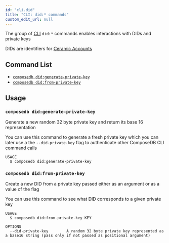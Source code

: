 ```yaml
---
id: "cli.did"
title: "CLI: did:* commands"
custom_edit_url: null
---
```


The group of [CLI](../modules/cli.md) `did:*` commands enables interactions with DIDs and private keys

DIDs are identifiers for [Ceramic Accounts](../../graph-structure.mdx#accounts)

## Command List

- [`composedb did:generate-private-key`](#composedb-didgenerate-private-key)
- [`composedb did:from-private-key`](#composedb-didfrom-private-key)

## Usage

### `composedb did:generate-private-key`

Generate a new random 32 byte private key and return its base 16 representation

You can use this command to generate a fresh private key which you can later use a the `--did-private-key` flag to 
authenticate other ComposeDB CLI command calls

```
USAGE
  $ composedb did:generate-private-key
```

### `composedb did:from-private-key`

Create a new DID from a private key passed either as an argument or as a value of the flag

You can use this command to see what DID corresponds to a given private key

```
USAGE
  $ composedb did:from-private-key KEY
  
OPTIONS
  --did-private-key        A random 32 byte private key represented as a base16 string (pass only if not passed as positional argument)
```

